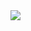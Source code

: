 <img src="https://capsule-render.vercel.app/api?type=slice&color=auto&height=300&section=header&text=JIHUNCHOE&fontSize=120&animation=fadeIn" />
